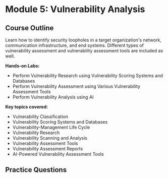 # Module 5: Vulnerability Analysis

## Course Outline

Learn how to identify security loopholes in a target organization's network, communication infrastructure, and end systems. Different types of vulnerability assessment and vulnerability assessment tools are included as well.

**Hands-on Labs:**

- Perform Vulnerability Research using Vulnerability Scoring Systems and Databases
- Perform Vulnerability Assessment using Various Vulnerability Assessment Tools
- Perform Vulnerability Analysis using AI

**Key topics covered:**

- Vulnerability Classification
- Vulnerability Scoring Systems and Databases
- Vulnerability-Management Life Cycle
- Vulnerability Research
- Vulnerability Scanning and Analysis
- Vulnerability Assessment Tools
- Vulnerability Assessment Reports
- AI-Powered Vulnerability Assessment Tools

## Practice Questions